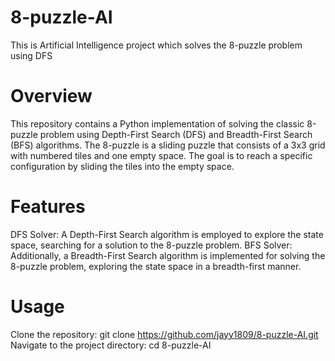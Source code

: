 # 8-puzzle-AI
This is Artificial Intelligence project which solves the 8-puzzle problem using DFS

# Overview
This repository contains a Python implementation of solving the classic 8-puzzle problem using Depth-First Search (DFS) and Breadth-First Search (BFS) algorithms. The 8-puzzle is a sliding puzzle that consists of a 3x3 grid with numbered tiles and one empty space. The goal is to reach a specific configuration by sliding the tiles into the empty space.

# Features
DFS Solver: A Depth-First Search algorithm is employed to explore the state space, searching for a solution to the 8-puzzle problem.
BFS Solver: Additionally, a Breadth-First Search algorithm is implemented for solving the 8-puzzle problem, exploring the state space in a breadth-first manner.

# Usage
Clone the repository: git clone https://github.com/jayy1809/8-puzzle-AI.git
Navigate to the project directory: cd 8-puzzle-AI
